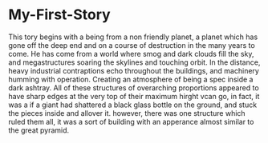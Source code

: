 # My-First-Story
This tory begins with a being from a non friendly planet, a planet which has gone off the deep end and on a course of destruction in the many years to come. He has come from a world where smog and dark clouds fill the sky, and megastructures soaring the skylines and touching orbit. In the distance, heavy industrial contraptions echo throughout the buildings, and machinery humming with operation. Creating an atmosphere of being a spec inside a dark ashtray. All of these structures of overarching proportions appeared to have sharp edges at the very top of their maximum hirght vcan go, in fact, it was a if a giant had shattered a black glass bottle on the ground, and stuck the pieces inside and allover it. however, there was one structure which ruled them all, it was a sort of building with an apperance almost similar to the great pyramid.